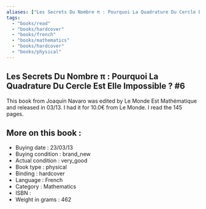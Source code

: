 ```yaml
---
aliases: ["Les Secrets Du Nombre π : Pourquoi La Quadrature Du Cercle Est Elle Impossible ? #6"] 
tags: 
  - "books/read" 
  - "books/hardcover" 
  - "books/french"
  - "books/mathematics"
  - "books/hardcover"
  - "books/physical"
---
```



## Les Secrets Du Nombre π : Pourquoi La Quadrature Du Cercle Est Elle Impossible ? #6
This book from Joaquín Navaro was edited by Le Monde Est Mathématique and released in 03/13. I had it for 10.0€ from Le Monde. I read the 145 pages.

## More on this book :
- Buying date : 23/03/13
- Buying condition : brand_new
- Actual condition : very_good
- Book type : physical
- Binding : hardcover
- Language : French
- Category : Mathematics
- ISBN : 
- Weight in grams : 462

